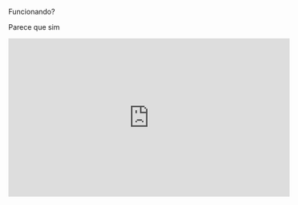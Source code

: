 Funcionando?


Parece que sim

<iframe width="560" height="315" src="https://www.youtube.com/embed/kHkQnuYzwoo?si=PKP3aGfYR3EDhO9a" title="YouTube video player" frameborder="0" allow="accelerometer; autoplay; clipboard-write; encrypted-media; gyroscope; picture-in-picture; web-share" allowfullscreen></iframe>
